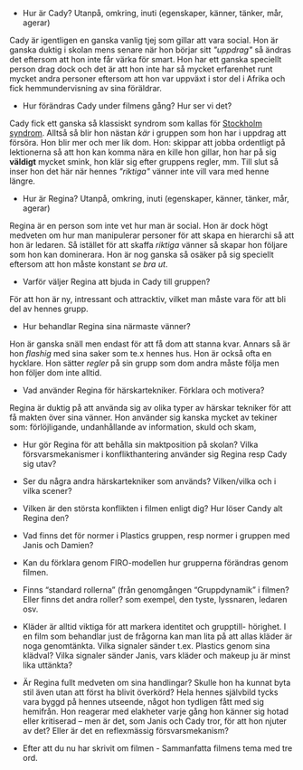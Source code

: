 - Hur är Cady? Utanpå, omkring, inuti (egenskaper, känner, tänker, mår, agerar)

Cady är igentligen en ganska vanlig tjej som gillar att vara social. Hon är ganska duktig i skolan mens senare när hon börjar sitt _"uppdrag"_ så ändras det eftersom att hon inte får värka för smart. Hon har ett ganska speciellt person drag dock och det är att hon inte har så mycket erfarenhet runt mycket andra personer eftersom att hon var uppväxt i stor del i Afrika och fick hemmundervisning av sina föräldrar.

- Hur förändras Cady under filmens gång? Hur ser vi det?

Cady fick ett ganska så klassiskt syndrom som kallas för [Stockholm syndrom](https://en.wikipedia.org/wiki/Stockholm_syndrome). Alltså så blir hon nästan _kär_ i gruppen som hon har i uppdrag att försöra. Hon blir mer och mer lik dom. Hon: skippar att jobba ordentligt på lektionerna så att hon kan komma nära en kille hon gillar, hon har på sig **väldigt** mycket smink, hon klär sig efter gruppens regler, mm. Till slut så inser hon det här när hennes _"riktiga"_ vänner inte vill vara med henne längre.

- Hur är Regina? Utanpå, omkring, inuti (egenskaper, känner, tänker, mår, agerar)

Regina är en person som inte vet hur man är social. Hon är dock högt medveten om hur man manipulerar personer för att skapa en hierarchi så att hon är ledaren. Så istället för att skaffa _riktiga_ vänner så skapar hon följare som hon kan dominerara. Hon är nog ganska så osäker på sig speciellt eftersom att hon måste konstant _se bra ut_.

- Varför väljer Regina att bjuda in Cady till gruppen?

För att hon är ny, intressant och attracktiv, vilket man måste vara för att bli del av hennes grupp.

- Hur behandlar Regina sina närmaste vänner?

Hon är ganska snäll men endast för att få dom att stanna kvar. Annars så är hon _flashig_ med sina saker som te.x hennes hus. Hon är också ofta en hycklare. Hon sätter _regler_ på sin grupp som dom andra måste följa men hon följer dom inte alltid.

- Vad använder Regina för härskartekniker. Förklara och motivera?

Regina är duktig på att använda sig av olika typer av härskar tekniker för att få makten över sina vänner. Hon använder sig kanska mycket av tekiner som: förlöjligande, undanhållande av information, skuld och skam, 

- Hur gör Regina för att behålla sin maktposition på skolan? Vilka försvarsmekanismer i konflikthantering använder sig Regina resp Cady sig utav?

- Ser du några andra härskartekniker som används? Vilken/vilka och i vilka scener?

- Vilken är den största konflikten i filmen enligt dig? Hur löser Candy alt Regina den?

- Vad finns det för normer i Plastics gruppen, resp normer i gruppen med Janis och Damien?

- Kan du förklara genom FIRO-modellen hur grupperna förändras genom filmen.

- Finns “standard rollerna” (från genomgången “Gruppdynamik” i filmen? Eller finns det andra roller? som exempel, den tyste, lyssnaren, ledaren osv.

- Kläder är alltid viktiga för att markera identitet och grupptill- hörighet. I en film som behandlar just de frågorna kan man lita på att allas kläder är noga genomtänkta. Vilka signaler sänder t.ex. Plastics genom sina klädval? Vilka signaler sänder Janis, vars kläder och makeup ju är minst lika uttänkta?

- Är Regina fullt medveten om sina handlingar? Skulle hon ha kunnat byta stil även utan att först ha blivit överkörd? Hela hennes självbild tycks vara byggd på hennes utseende, något hon tydligen fått med sig hemifrån. Hon reagerar med elakheter varje gång hon känner sig hotad eller kritiserad – men är det, som Janis och Cady tror, för att hon njuter av det? Eller är det en reflexmässig försvarsmekanism?

- Efter att du nu har skrivit om filmen - Sammanfatta filmens tema med tre ord.
